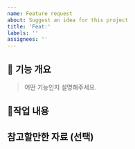 ```yaml
---
name: Feature request
about: Suggest an idea for this project
title: 'Feat:'
labels: ''
assignees: ''
---
```


## 📌 기능 개요

> 어떤 기능인지 설명해주세요.

## 📝작업 내용

## 참고할만한 자료 (선택)

